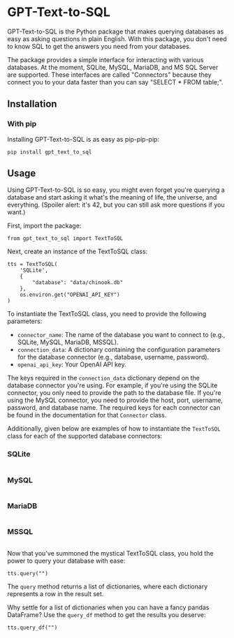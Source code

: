 # GPT-Text-to-SQL

GPT-Text-to-SQL is the Python package that makes querying databases as easy as asking questions in plain English. With this package, you don't need to know SQL to get the answers you need from your databases.

The package provides a simple interface for interacting with various databases. At the moment, SQLite, MySQL, MariaDB, and MS SQL Server are supported. These interfaces are called "Connectors" because they connect you to your data faster than you can say "SELECT * FROM table;".

## Installation
### With pip

Installing GPT-Text-to-SQL is as easy as pip-pip-pip:
```
pip install gpt_text_to_sql
```

## Usage

Using GPT-Text-to-SQL is so easy, you might even forget you're querying a database and start asking it what's the meaning of life, the universe, and everything. (Spoiler alert: it's 42, but you can still ask more questions if you want.)

First, import the package:
```
from gpt_text_to_sql import TextToSQL
```

Next, create an instance of the TextToSQL class:
```
tts = TextToSQL(
    'SQLite',
    {
        "database": "data/chinook.db"
    },
    os.environ.get("OPENAI_API_KEY")
)
```
To instantiate the TextToSQL class, you need to provide the following parameters:
- `connector_name`: The name of the database you want to connect to (e.g., SQLite, MySQL, MariaDB, MSSQL).
- `connection_data`: A dictionary containing the configuration parameters for the database connector (e.g., database, username, password).
- `openai_api_key`: Your OpenAI API key.

The keys required in the `connection_data` dictionary depend on the database connector you're using. For example, if you're using the SQLite connector, you only need to provide the path to the database file. If you're using the MySQL connector, you need to provide the host, port, username, password, and database name.
The required keys for each connector can be found in the documentation for that `Connector` class.

Additionally, given below are examples of how to instantiate the `TextToSQL` class for each of the supported database connectors:

### SQLite
```
```

### MySQL
```
```

### MariaDB
```
```

### MSSQL
```
```

Now that you've summoned the mystical TextToSQL class, you hold the power to query your database with ease:
```
tts.query("")
```
The `query` method returns a list of dictionaries, where each dictionary represents a row in the result set.

Why settle for a list of dictionaries when you can have a fancy pandas DataFrame? Use the `query_df` method to get the results you deserve:
```
tts.query_df("")
```